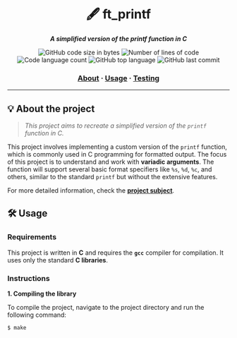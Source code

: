 <h1 align="center">
	🖋️ ft_printf
</h1>

<p align="center">
	<b><i>A simplified version of the printf function in C</i></b><br>
</p>

<p align="center">
	<img alt="GitHub code size in bytes" src="https://img.shields.io/github/languages/code-size/jazzazi007/ft_printf?color=lightblue" />
	<img alt="Number of lines of code" src="https://img.shields.io/tokei/lines/github/jazzazi007/ft_printf?color=critical" />
	<img alt="Code language count" src="https://img.shields.io/github/languages/count/jazzazi007/ft_printf?color=yellow" />
	<img alt="GitHub top language" src="https://img.shields.io/github/languages/top/jazzazi007/ft_printf?color=blue" />
	<img alt="GitHub last commit" src="https://img.shields.io/github/last-commit/jazzazi007/ft_printf?color=green" />
</p>

<h3 align="center">
	<a href="#%EF%B8%8F-about">About</a>
	<span> · </span>
	<a href="#%EF%B8%8F-usage">Usage</a>
	<span> · </span>
	<a href="#-testing">Testing</a>
</h3>

---

## 💡 About the project

> _This project aims to recreate a simplified version of the `printf` function in C._

This project involves implementing a custom version of the `printf` function, which is commonly used in C programming for formatted output. The focus of this project is to understand and work with **variadic arguments**. The function will support several basic format specifiers like `%s`, `%d`, `%c`, and others, similar to the standard `printf` but without the extensive features.

For more detailed information, check the [**project subject**](https://github.com/Surfi89/42cursus/tree/main/Subject%20PDFs).

## 🛠️ Usage

### Requirements

This project is written in **C** and requires the **`gcc`** compiler for compilation. It uses only the standard **C libraries**.

### Instructions

**1. Compiling the library**

To compile the project, navigate to the project directory and run the following command:

```shell
$ make
